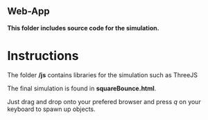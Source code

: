 ## Web-App
**This folder includes source code for the simulation.**

# Instructions
 The folder **/js** contains libraries for the simulation such as ThreeJS
 
 The final simulation is found in **squareBounce.html**.
 
 Just drag and drop onto your prefered browser and press *q* on your keyboard to 
 spawn up objects.
 
 

